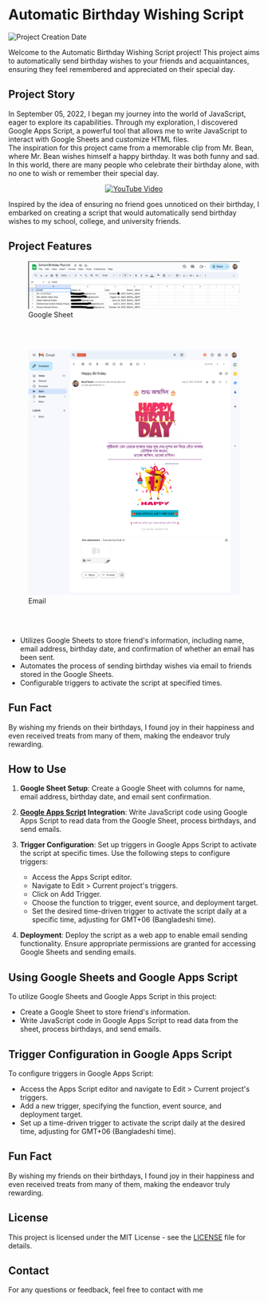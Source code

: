 # Automatic Birthday Wishing Script

![Project Creation Date](https://img.shields.io/badge/Project%20Created-September%2005%2C%202022-orange)


Welcome to the Automatic Birthday Wishing Script project! This project aims to automatically send birthday wishes to your friends and acquaintances, ensuring they feel remembered and appreciated on their special day.

## Project Story

In September 05, 2022, I began my journey into the world of JavaScript, eager to explore its capabilities. Through my exploration, I discovered Google Apps Script, a powerful tool that allows me to write JavaScript to interact with Google Sheets and customize HTML files. <br/>
The inspiration for this project came from a memorable clip from Mr. Bean, where Mr. Bean wishes himself a happy birthday. It was both funny and sad. In this world, there are many people who celebrate their birthday alone, with no one to wish or remember their special day. </br>

<p align="center">
  <a href="http://www.youtube.com/watch?v=nldsZmeajAc">
    <img src="http://img.youtube.com/vi/nldsZmeajAc/0.jpg" alt="YouTube Video">
  </a>
</p>

Inspired by the idea of ensuring no friend goes unnoticed on their birthday, I embarked on creating a script that would automatically send birthday wishes to my school, college, and university friends.

## Project Features
 <figure>
  <img src="https://github.com/Sk-Azraf-Sami/Auto-Birthday-Wish/blob/main/images/googleSheet.png" alt="Google Sheet">
  <figcaption>Google Sheet</figcaption>
</figure>
 <br/>
 <br/>

  <figure>
  <img src="https://github.com/Sk-Azraf-Sami/Auto-Birthday-Wish/blob/main/images/mail.png" alt="Mail">
  <figcaption>Email</figcaption>
</figure>
<br/>
<br/>
 
- Utilizes Google Sheets to store friend's information, including name, email address, birthday date, and confirmation of whether an email has been sent.
- Automates the process of sending birthday wishes via email to friends stored in the Google Sheets.
- Configurable triggers to activate the script at specified times.

## Fun Fact

By wishing my friends on their birthdays, I found joy in their happiness and even received treats from many of them, making the endeavor truly rewarding.

## How to Use

1. **Google Sheet Setup**: Create a Google Sheet with columns for name, email address, birthday date, and email sent confirmation.

2. **[Google Apps Script](https://script.google.com/) Integration**: Write JavaScript code using Google Apps Script to read data from the Google Sheet, process birthdays, and send emails.

3. **Trigger Configuration**: Set up triggers in Google Apps Script to activate the script at specific times. Use the following steps to configure triggers:
   - Access the Apps Script editor.
   - Navigate to Edit > Current project's triggers.
   - Click on Add Trigger.
   - Choose the function to trigger, event source, and deployment target.
   - Set the desired time-driven trigger to activate the script daily at a specific time, adjusting for GMT+06 (Bangladeshi time).

4. **Deployment**: Deploy the script as a web app to enable email sending functionality. Ensure appropriate permissions are granted for accessing Google Sheets and sending emails.

## Using Google Sheets and Google Apps Script

To utilize Google Sheets and Google Apps Script in this project:
- Create a Google Sheet to store friend's information.
- Write JavaScript code in Google Apps Script to read data from the sheet, process birthdays, and send emails.

## Trigger Configuration in Google Apps Script

To configure triggers in Google Apps Script:
- Access the Apps Script editor and navigate to Edit > Current project's triggers.
- Add a new trigger, specifying the function, event source, and deployment target.
- Set up a time-driven trigger to activate the script daily at the desired time, adjusting for GMT+06 (Bangladeshi time).

## Fun Fact

By wishing my friends on their birthdays, I found joy in their happiness and even received treats from many of them, making the endeavor truly rewarding.

## License

This project is licensed under the MIT License - see the [LICENSE](LICENSE) file for details.

## Contact

For any questions or feedback, feel free to contact with me


